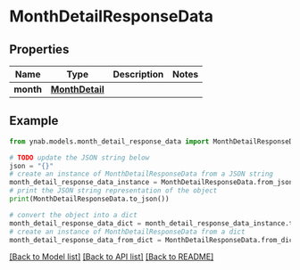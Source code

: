 # MonthDetailResponseData


## Properties

Name | Type | Description | Notes
------------ | ------------- | ------------- | -------------
**month** | [**MonthDetail**](MonthDetail.md) |  | 

## Example

```python
from ynab.models.month_detail_response_data import MonthDetailResponseData

# TODO update the JSON string below
json = "{}"
# create an instance of MonthDetailResponseData from a JSON string
month_detail_response_data_instance = MonthDetailResponseData.from_json(json)
# print the JSON string representation of the object
print(MonthDetailResponseData.to_json())

# convert the object into a dict
month_detail_response_data_dict = month_detail_response_data_instance.to_dict()
# create an instance of MonthDetailResponseData from a dict
month_detail_response_data_from_dict = MonthDetailResponseData.from_dict(month_detail_response_data_dict)
```
[[Back to Model list]](../README.md#documentation-for-models) [[Back to API list]](../README.md#documentation-for-api-endpoints) [[Back to README]](../README.md)


